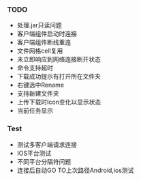 
### TODO
* 处理.jar只读问题
* 客户端组件启动时连接
* 客户端组件断线重连
* 文件网格cell复用
* 未立即响应到网络连接断开状态
* 命令支持超时
* 下载成功提示有打开所在文件夹
* 右键选中Rename
* 支持新建文件夹
* 上传下载时Icon变化以显示状态
* 当前任务显示

### Test
* 测试多客户端请求连接
* IOS平台测试
* 不同平台分隔符问题
* 连接后自动GO TO上次路径Android,ios测试